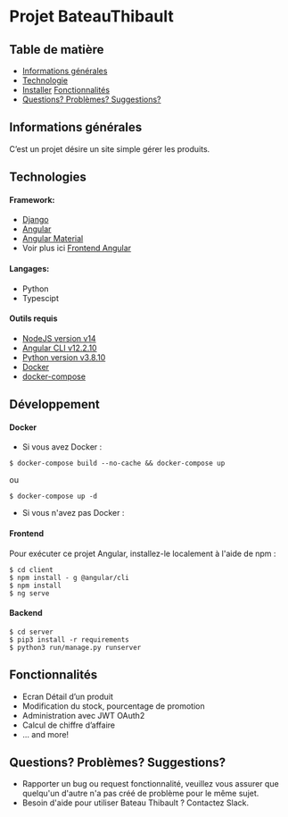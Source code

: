 # Projet BateauThibault

## Table de matière
* [Informations générales](#Informations-générales)
* [Technologie](#Téchnology)
* [Installer](#Installer) [Fonctionnalités](#Fonctionnalités) 
* [Questions? Problèmes? Suggestions?](#Questions-Problèmes-Suggestions)

## Informations générales
C’est un projet désire un site simple gérer les produits.

## Technologies

#### Framework:
* [Django](https://www.djangoproject.com/)
* [Angular](https://angular.io/)
* [Angular Material](https://material.angular.io/)
* Voir plus ici [Frontend Angular](https://github.com/cfa-2022/BateauThibault/tree/develop/FrontendAngular#readme)
   
#### Langages:
* Python
* Typescipt
   
#### Outils requis
* [NodeJS version v14](https://nodejs.org/download/release/latest-v14.x/)
* [Angular CLI v12.2.10](https://newreleases.io/project/github/angular/angular-cli/release/12.2.10)
* [Python version v3.8.10](https://www.python.org/downloads/release/python-3810/)
* [Docker](https://www.docker.com/)
* [docker-compose](https://docs.docker.com/compose/)

## Développement

#### Docker
- Si vous avez Docker : 

```
$ docker-compose build --no-cache && docker-compose up
```
ou

```
$ docker-compose up -d
```

- Si vous n'avez pas Docker : 
#### Frontend
Pour exécuter ce projet Angular, installez-le localement à l'aide de npm :
```
$ cd client
$ npm install - g @angular/cli
$ npm install
$ ng serve
```

#### Backend

```
$ cd server
$ pip3 install -r requirements
$ python3 run/manage.py runserver
```

## Fonctionnalités
* Ecran Détail d’un produit
* Modification du stock, pourcentage de promotion
* Administration avec JWT OAuth2
* Calcul de chiffre d’affaire
* ... and more!

## Questions? Problèmes? Suggestions?
* Rapporter un bug ou request fonctionnalité, veuillez vous assurer que quelqu'un d'autre n'a pas créé de problème pour le même sujet.
* Besoin d'aide pour utiliser Bateau Thibault ? Contactez Slack.
